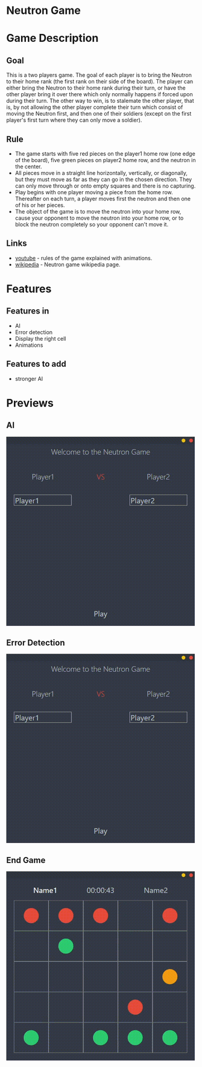 # Neutron Game

# Game Description

## Goal

This is a two players game. The goal of each player is to bring the Neutron to their home rank (the first rank on their side of the board). 
The player can either bring the Neutron to their home rank during their turn, or have the other player bring it over there which only normally happens if forced upon during their turn. 
The other way to win, is to stalemate the other player, that is, by not allowing the other player complete their turn which consist of moving the Neutron first, 
and then one of their soldiers (except on the first player's first turn where they can only move a soldier).

## Rule

* The game starts with five red pieces on the player1 home row (one edge of the board), five green pieces on player2 home row, and the neutron in the center.
* All pieces move in a straight line horizontally, vertically, or diagonally, but they must move as far as they can go in the chosen direction. They can only move through or onto empty squares and there is no capturing.
* Play begins with one player moving a piece from the home row. Thereafter on each turn, a player moves first the neutron and then one of his or her pieces.
* The object of the game is to move the neutron into your home row, cause your opponent to move the neutron into your home row, or to block the neutron completely so your opponent can't move it.

## Links
* [youtube](https://www.youtube.com/watch?v=pDCWu0y-EbQ) - rules of the game explained with animations.
* [wikipedia](https://en.wikipedia.org/wiki/Neutron_(game)) - Neutron game wikipedia page.

# Features

## Features in
* AI
* Error detection
* Display the right cell
* Animations

## Features to add

* stronger AI

# Previews

## AI

![](https://github.com/AugustinSorel/NeutronGameWpf/blob/master/Ai.gif)

## Error Detection
![](https://github.com/AugustinSorel/NeutronGameWpf/blob/master/ErrorDetection.gif)

## End Game
![](https://github.com/AugustinSorel/NeutronGameWpf/blob/master/win.gif)

